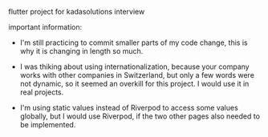 flutter project for kadasolutions interview

important information:
- I'm still practicing to commit smaller parts of my code change,
    this is why it is changing in length so much.

- I was thiking about using internationalization, because your company works with other companies in Switzerland,
    but only a few words were not dynamic, so it seemed an overkill for this project. I would use it in real projects.

- I'm using static values instead of Riverpod to access some values globally,
    but I would use Riverpod, if the two other pages also needed to be implemented.
